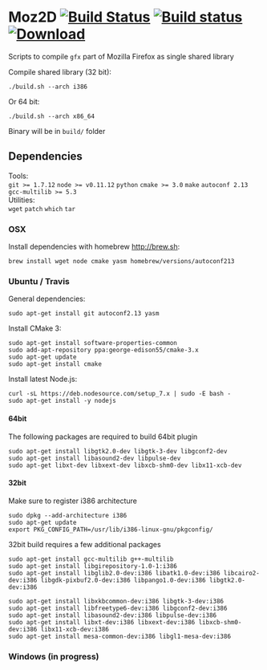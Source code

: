 # Moz2D [![Build Status](https://travis-ci.org/syrel/Moz2D.svg?branch=master)](https://travis-ci.org/syrel/Moz2D) [![Build status](https://ci.appveyor.com/api/projects/status/b3bjd40ckj4e8n52/branch/master?svg=true)](https://ci.appveyor.com/project/syrel/moz2d/branch/master) [ ![Download](https://api.bintray.com/packages/syrel/Moz2D/libMoz2D/images/download.svg) ](https://bintray.com/syrel/Moz2D/libMoz2D/_latestVersion)
Scripts to compile `gfx` part of Mozilla Firefox as single shared library


Compile shared library (32 bit):

`./build.sh --arch i386`

Or 64 bit:

`./build.sh --arch x86_64`

Binary will be in `build/` folder

## Dependencies
Tools:<br>
`git >= 1.7.12` `node >= v0.11.12` `python` `cmake >= 3.0` `make` `autoconf 2.13` `gcc-multilib >= 5.3`<br>
Utilities:<br>
`wget` `patch` `which` `tar`

### OSX

Install dependencies with homebrew http://brew.sh:

	brew install wget node cmake yasm homebrew/versions/autoconf213 

### Ubuntu / Travis

General dependencies:

	sudo apt-get install git autoconf2.13 yasm

Install CMake 3:

	sudo apt-get install software-properties-common
	sudo add-apt-repository ppa:george-edison55/cmake-3.x
	sudo apt-get update
	sudo apt-get install cmake

Install latest Node.js:

	curl -sL https://deb.nodesource.com/setup_7.x | sudo -E bash -
	sudo apt-get install -y nodejs

#### 64bit

The following packages are required to build 64bit plugin

	sudo apt-get install libgtk2.0-dev libgtk-3-dev libgconf2-dev
	sudo apt-get install libasound2-dev libpulse-dev
	sudo apt-get libxt-dev libxext-dev libxcb-shm0-dev libx11-xcb-dev

#### 32bit

Make sure to register i386 architecture

	sudo dpkg --add-architecture i386
	sudo apt-get update
	export PKG_CONFIG_PATH=/usr/lib/i386-linux-gnu/pkgconfig/

32bit build requires a few additional packages

	sudo apt-get install gcc-multilib g++-multilib
	sudo apt-get install libgirepository-1.0-1:i386
	sudo apt-get install libglib2.0-dev:i386 libatk1.0-dev:i386 libcairo2-dev:i386 libgdk-pixbuf2.0-dev:i386 libpango1.0-dev:i386 libgtk2.0-dev:i386

	sudo apt-get install libxkbcommon-dev:i386 libgtk-3-dev:i386
	sudo apt-get install libfreetype6-dev:i386 libgconf2-dev:i386
	sudo apt-get install libasound2-dev:i386 libpulse-dev:i386
	sudo apt-get install libxt-dev:i386 libxext-dev:i386 libxcb-shm0-dev:i386 libx11-xcb-dev:i386
	sudo apt-get install mesa-common-dev:i386 libgl1-mesa-dev:i386

### Windows (in progress)
